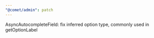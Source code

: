 ```yaml
---
"@comet/admin": patch
---
```


AsyncAutocompleteField: fix inferred option type, commonly used in getOptionLabel
